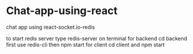 # Chat-app-using-react
chat app using react-socket.io-redis

to start redis server type redis-server on terminal
for backend cd backend first use redis-cli then npm start
for client cd client and npm start
